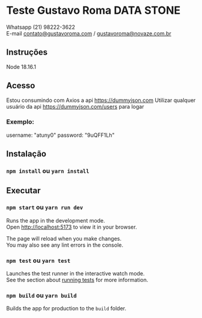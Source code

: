 # Teste Gustavo Roma DATA STONE

Whatsapp (21) 98222-3622\
E-mail contato@gustavoroma.com / gustavoroma@novaze.com.br

## Instruções

Node 18.16.1

## Acesso

Estou consumindo com Axios a api https://dummyjson.com 
Utilizar qualquer usuário da api https://dummyjson.com/users para logar

### Exemplo:
username: "atuny0"
password: "9uQFF1Lh"

## Instalação

### `npm install` ou `yarn install`

## Executar

### `npm start` ou `yarn run dev`

Runs the app in the development mode.\
Open [http://localhost:5173](http://localhost:5173) to view it in your browser.

The page will reload when you make changes.\
You may also see any lint errors in the console.

### `npm test` ou `yarn test`

Launches the test runner in the interactive watch mode.\
See the section about [running tests](https://facebook.github.io/create-react-app/docs/running-tests) for more information.

### `npm build` ou `yarn build`

Builds the app for production to the `build` folder.